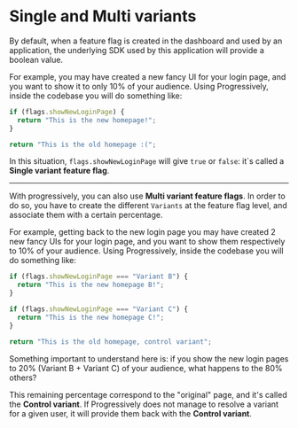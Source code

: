# Single and Multi variants

By default, when a feature flag is created in the dashboard and used by an application, the underlying SDK used by this application will provide a boolean value.

For example, you may have created a new fancy UI for your login page, and you want to show it to only 10% of your audience. Using Progressively, inside the codebase you will do something like:

```jsx
if (flags.showNewLoginPage) {
  return "This is the new homepage!";
}

return "This is the old homepage :(";
```

In this situation, `flags.showNewLoginPage` will give `true` or `false`: it`s called a **Single variant feature flag**.

---

With progressively, you can also use **Multi variant feature flags**. In order to do so, you have to create the different `Variants` at the feature flag level, and associate them with a certain percentage.

For example, getting back to the new login page you may have created 2 new fancy UIs for your login page, and you want to show them respectively to 10% of your audience. Using Progressively, inside the codebase you will do something like:

```jsx
if (flags.showNewLoginPage === "Variant B") {
  return "This is the new homepage B!";
}

if (flags.showNewLoginPage === "Variant C") {
  return "This is the new homepage C!";
}

return "This is the old homepage, control variant";
```

Something important to understand here is: if you show the new login pages to 20% (Variant B + Variant C) of your audience, what happens to the 80% others?

This remaining percentage correspond to the "original" page, and it's called the **Control variant**. If Progressively does not manage to resolve a variant for a given user, it will provide them back with the **Control variant**.
